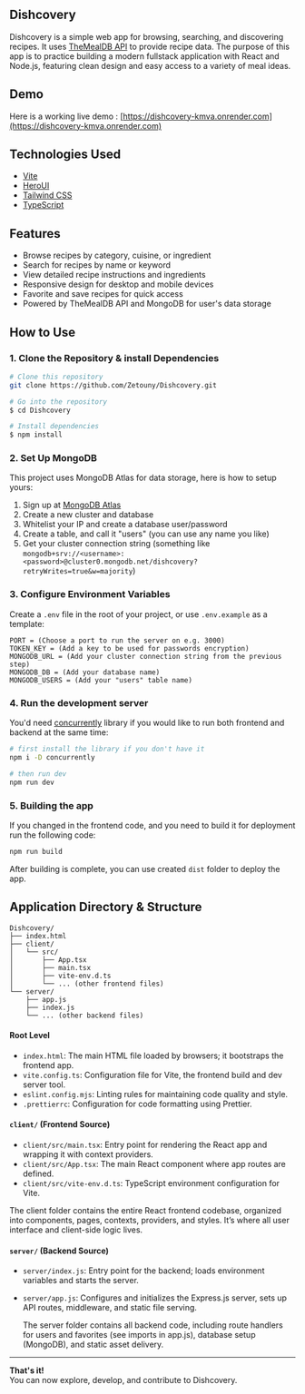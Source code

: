 ## Dishcovery

Dishcovery is a simple web app for browsing, searching, and discovering recipes. It uses [TheMealDB API](https://www.themealdb.com/) to provide recipe data. The purpose of this app is to practice building a modern fullstack application with React and Node.js, featuring clean design and easy access to a variety of meal ideas.

## Demo

Here is a working live demo : [https://dishcovery-kmva.onrender.com](https://dishcovery-kmva.onrender.com)

## Technologies Used

- [Vite](https://vitejs.dev/guide/)
- [HeroUI](https://heroui.com)
- [Tailwind CSS](https://tailwindcss.com)
- [TypeScript](https://www.typescriptlang.org)

## Features

- Browse recipes by category, cuisine, or ingredient
- Search for recipes by name or keyword
- View detailed recipe instructions and ingredients
- Responsive design for desktop and mobile devices
- Favorite and save recipes for quick access
- Powered by TheMealDB API and MongoDB for user's data storage

## How to Use

### 1. Clone the Repository & install Dependencies

```bash
# Clone this repository
git clone https://github.com/Zetouny/Dishcovery.git

# Go into the repository
$ cd Dishcovery

# Install dependencies
$ npm install
```

### 2. Set Up MongoDB

This project uses MongoDB Atlas for data storage, here is how to setup yours:

1. Sign up at [MongoDB Atlas](https://www.mongodb.com/atlas)
2. Create a new cluster and database
3. Whitelist your IP and create a database user/password
4. Create a table, and call it "users" (you can use any name you like)
5. Get your cluster connection string (something like `mongodb+srv://<username>:<password>@cluster0.mongodb.net/dishcovery?retryWrites=true&w=majority`)

### 3. Configure Environment Variables

Create a `.env` file in the root of your project, or use `.env.example` as a template:

```
PORT = (Choose a port to run the server on e.g. 3000)
TOKEN_KEY = (Add a key to be used for passwords encryption)
MONGODB_URL = (Add your cluster connection string from the previous step)
MONGODB_DB = (Add your database name)
MONGODB_USERS = (Add your "users" table name)
```

### 4. Run the development server

You'd need [concurrently](https://www.npmjs.com/package/concurrently) library if you would like to run both frontend and backend at the same time:

```bash
# first install the library if you don't have it
npm i -D concurrently

# then run dev
npm run dev
```

### 5. Building the app

If you changed in the frontend code, and you need to build it for deployment run the following code:

```bash
npm run build
```

After building is complete, you can use created `dist` folder to deploy the app.

## Application Directory & Structure

```
Dishcovery/
├── index.html
├── client/
│   └── src/
│       ├── App.tsx
│       ├── main.tsx
│       ├── vite-env.d.ts
│       └── ... (other frontend files)
└── server/
    ├── app.js
    ├── index.js
    └── ... (other backend files)
```

#### Root Level

- `index.html`: The main HTML file loaded by browsers; it bootstraps the frontend app.
- `vite.config.ts`: Configuration file for Vite, the frontend build and dev server tool.
- `eslint.config.mjs`: Linting rules for maintaining code quality and style.
- `.prettierrc`: Configuration for code formatting using Prettier.

#### `client/` (Frontend Source)

- `client/src/main.tsx`: Entry point for rendering the React app and wrapping it with context providers.
- `client/src/App.tsx`: The main React component where app routes are defined.
- `client/src/vite-env.d.ts`: TypeScript environment configuration for Vite.

The client folder contains the entire React frontend codebase, organized into components, pages, contexts, providers, and styles. It’s where all user interface and client-side logic lives.

#### `server/` (Backend Source)

- `server/index.js`: Entry point for the backend; loads environment variables and starts the server.
- `server/app.js`: Configures and initializes the Express.js server, sets up API routes, middleware, and static file serving.

  The server folder contains all backend code, including route handlers for users and favorites (see imports in app.js), database setup (MongoDB), and static asset delivery.

---

**That's it!**  
You can now explore, develop, and contribute to Dishcovery.
